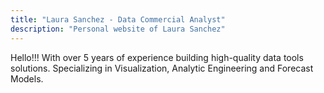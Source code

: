 ```yaml
---
title: "Laura Sanchez - Data Commercial Analyst"
description: "Personal website of Laura Sanchez"
---
```


Hello!!! With over 5 years of experience building high-quality data tools solutions.
Specializing in Visualization, Analytic Engineering and Forecast Models.

